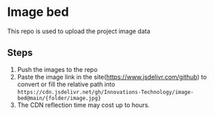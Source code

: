 # Image bed
This repo is used to upload the project image data

## Steps
1. Push the images to the repo
2. Paste the image link in the site(https://www.jsdelivr.com/github) to convert or fill the relative path into `https://cdn.jsdelivr.net/gh/Innovations-Technology/image-bed@main/{folder/image.jpg}`
3. The CDN reflection time may cost up to hours.
